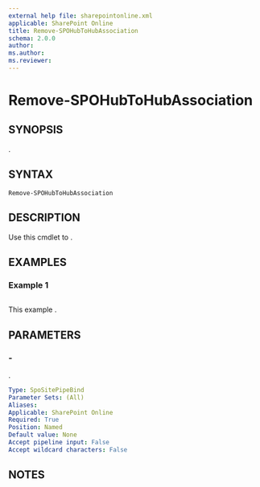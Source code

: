 ```yaml
---
external help file: sharepointonline.xml
applicable: SharePoint Online
title: Remove-SPOHubToHubAssociation
schema: 2.0.0
author: 
ms.author: 
ms.reviewer:
---
```


# Remove-SPOHubToHubAssociation

## SYNOPSIS
.

## SYNTAX

```
Remove-SPOHubToHubAssociation
```

## DESCRIPTION
Use this cmdlet to .

## EXAMPLES

### Example 1

```

```

This example .

## PARAMETERS

### -

.

```yaml
Type: SpoSitePipeBind
Parameter Sets: (All)
Aliases: 
Applicable: SharePoint Online
Required: True
Position: Named
Default value: None
Accept pipeline input: False
Accept wildcard characters: False
```

## NOTES
